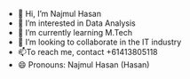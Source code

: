 - 👋 Hi, I’m Najmul Hasan
- 👀 I’m interested in Data Analysis
- 🌱 I’m currently learning M.Tech
- 💞️ I’m looking to collaborate in the IT industry 
- 📫To reach me, contact +61413805118
- 😄 Pronouns: Najmul Hasan (Hasan)
  

<!---
NajmulHasan0786/NajmulHasan0786 is a ✨ special ✨ repository because its `README.md` (this file) appears on your GitHub profile.
You can click the Preview link to take a look at your changes.
--->
